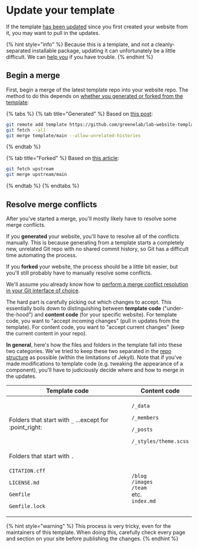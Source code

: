 # Update your template

If the template [has been updated](https://github.com/greenelab/lab-website-template/commits/main) since you first created your website from it, you may want to pull in the updates.&#x20;

{% hint style="info" %}
Because this is a template, and not a cleanly-separated installable package, updating it can unfortunately be a little difficult. We can [help you](../introduction/support.md) if you have trouble.
{% endhint %}

## Begin a merge

First, begin a merge of the latest template repo into your website repo. The method to do this depends on [whether you generated or forked from the template](../getting-started/set-up-your-site.md):

{% tabs %}
{% tab title="Generated" %}
Based on [this post](https://stackoverflow.com/questions/56577184/github-pull-changes-from-a-template-repository):

```bash
git remote add template https://github.com/greenelab/lab-website-template
git fetch --all
git merge template/main --allow-unrelated-histories
```
{% endtab %}

{% tab title="Forked" %}
Based on [this article](https://docs.github.com/en/pull-requests/collaborating-with-pull-requests/working-with-forks/syncing-a-fork):

```bash
git fetch upstream
git merge upstream/main
```
{% endtab %}
{% endtabs %}

## Resolve merge conflicts

After you've started a merge, you'll mostly likely have to resolve some merge conflicts.&#x20;

If you **generated** your website, you'll have to resolve all of the conflicts manually. This is because generating from a template starts a completely new, unrelated Git repo with no shared commit history, so Git has a difficult time automating the process.

If you **forked** your website, the process should be a little bit easier, but you'll still probably have to manually resolve some conflicts.

We'll assume you already know how to [perform a merge conflict resolution in your Git interface of choice](https://code.visualstudio.com/docs/sourcecontrol/overview#\_merge-conflicts).&#x20;

The hard part is carefully picking out which changes to accept. This essentially boils down to distinguishing between **template code** ("under-the-hood") and **content code** (for your specific website). For template code, you want to "accept incoming changes" (pull in updates from the template). For content code, you want to "accept current changes" (keep the current content in your repo).

**In general**, here's how the files and folders in the template fall into these two categories. We've tried to keep these two separated in the [repo structure](repo-structure.md) as possible (within the limitations of Jekyll). Note that if you've made modifications to template code (e.g. tweaking the appearance of a component), you'll have to judiciously decide where and how to merge in the updates.

| Template code                                                                                                             | Content code                                                                                                                |
| ------------------------------------------------------------------------------------------------------------------------- | --------------------------------------------------------------------------------------------------------------------------- |
| Folders that start with `_` ...except for :point\_right:                                                                  | <p><code>/_data</code> </p><p><code>/_members</code> </p><p><code>/_posts</code></p><p><code>/_styles/theme.scss</code></p> |
| Folders that start with `.`                                                                                               |                                                                                                                             |
| <p><code>CITATION.cff</code></p><p><code>LICENSE.md</code></p><p><code>Gemfile</code></p><p><code>Gemfile.lock</code></p> | <p><code>/blog</code><br><code>/images</code><br><code>/team</code><br>etc.<br><code>index.md</code></p>                    |

{% hint style="warning" %}
This process is very tricky, even for the maintainers of this template. When doing this, carefully check every page and section on your site before publishing the changes.
{% endhint %}
